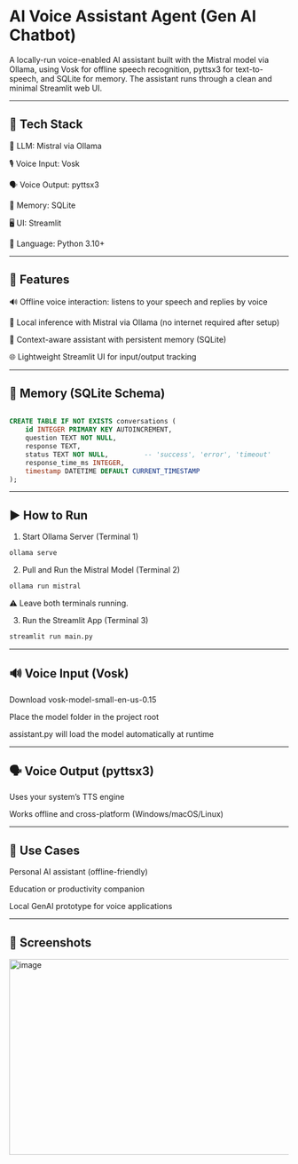 # AI Voice Assistant Agent (Gen AI Chatbot)

A locally-run voice-enabled AI assistant built with the Mistral model via Ollama, using Vosk for offline speech recognition, pyttsx3 for text-to-speech, and SQLite for memory. The assistant runs through a clean and minimal Streamlit web UI.

---

## 🔧 Tech Stack

🧠 LLM: Mistral via Ollama

🎙️ Voice Input: Vosk

🗣️ Voice Output: pyttsx3

💾 Memory: SQLite

🖥️ UI: Streamlit

📝 Language: Python 3.10+

---

## 🚀 Features

🔊 Offline voice interaction: listens to your speech and replies by voice

🧠 Local inference with Mistral via Ollama (no internet required after setup)

💬 Context-aware assistant with persistent memory (SQLite)

🌐 Lightweight Streamlit UI for input/output tracking

---

## 🧠 Memory (SQLite Schema)

```sql

CREATE TABLE IF NOT EXISTS conversations (
    id INTEGER PRIMARY KEY AUTOINCREMENT,
    question TEXT NOT NULL,
    response TEXT,
    status TEXT NOT NULL,         -- 'success', 'error', 'timeout'
    response_time_ms INTEGER,
    timestamp DATETIME DEFAULT CURRENT_TIMESTAMP
);
```

---

## ▶️ How to Run

1. Start Ollama Server (Terminal 1)
   
```bash
ollama serve
```

2. Pull and Run the Mistral Model (Terminal 2)
```bash
ollama run mistral
```
⚠️ Leave both terminals running.

3. Run the Streamlit App (Terminal 3)
```bash
streamlit run main.py
```

---


## 🔊 Voice Input (Vosk)

Download vosk-model-small-en-us-0.15

Place the model folder in the project root

assistant.py will load the model automatically at runtime

---

## 🗣️ Voice Output (pyttsx3)

Uses your system’s TTS engine

Works offline and cross-platform (Windows/macOS/Linux)

---

## 📌 Use Cases
Personal AI assistant (offline-friendly)

Education or productivity companion

Local GenAI prototype for voice applications

---

## 📸 Screenshots

<img width="1901" height="353" alt="image" src="https://github.com/user-attachments/assets/5aaaa0ad-9f8d-4ae2-b91a-7aba9d0cbeb0" />


